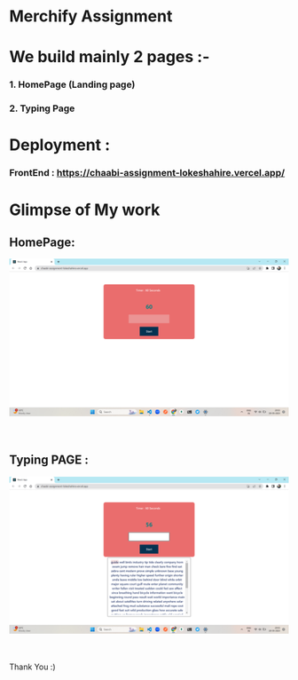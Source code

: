 # Merchify Assignment

# We build mainly 2 pages :-

### 1. HomePage (Landing page)

### 2. Typing Page

# Deployment :

### FrontEnd : https://chaabi-assignment-lokeshahire.vercel.app/

# Glimpse of My work

## HomePage:

![Homepage](<https://github.com/lokeshahire/Chaabi_Assignment/blob/master/images/Screenshot%20(109).png?raw=true>)
<br>
<br>
<br>

## Typing PAGE :

![Typing](<https://github.com/lokeshahire/Chaabi_Assignment/blob/master/images/Screenshot%20(110).png?raw=true>)
<br>
<br>
<br>

Thank You :)
